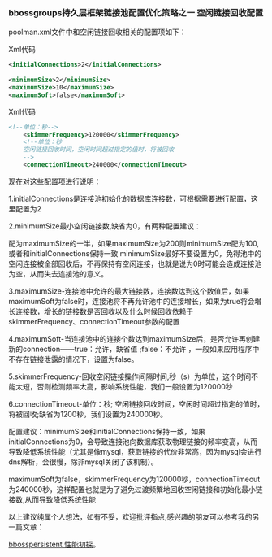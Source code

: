 ### bbossgroups持久层框架链接池配置优化策略之一 空闲链接回收配置

poolman.xml文件中和空闲链接回收相关的配置项如下：

Xml代码

```xml
<initialConnections>2</initialConnections>  
  
<minimumSize>2</minimumSize>  
<maximumSize>10</maximumSize>  
<maximumSoft>false</maximumSoft> 
```

Xml代码

```xml
<!--单位：秒-->  
    <skimmerFrequency>120000</skimmerFrequency>  
    <!--单位：秒  
    空闲链接回收时间，空闲时间超过指定的值时，将被回收  
    -->  
    <connectionTimeout>240000</connectionTimeout>  
```

现在对这些配置项进行说明：

1.initialConnections是连接池初始化的数据库连接数，可根据需要进行配置，这里配置为2

2.minimumSize最小空闲链接数,缺省为0，有两种配置建议：

  配为maximumSize的一半，如果maximumSize为200则minimumSize配为100,或者和initialConnections保持一致
minimumSize最好不要设置为0，免得池中的空闲连接被全部回收后，不再保持有空闲连接，也就是说为0时可能会造成连接池为空，从而失去连接池的意义。  

3.maximumSize-连接池中允许的最大链接数，连接数达到这个数值后，如果maximumSoft为false时，连接池将不再允许池中的连接增长，如果为true将会增长连接数，增长的链接数是否回收以及什么时候回收依赖于skimmerFrequency、connectionTimeout参数的配置

4.maximumSoft-当连接池中的连接个数达到maximumSize后，是否允许再创建新的connection——true：允许，缺省值 ;false：不允许 ，一般如果应用程序中不存在链接泄露的情况下，设置为false。

5.skimmerFrequency-回收空闲链接操作间隔时间,秒（s）为单位，这个时间不能太短，否则检测频率太高，影响系统性能，我们一般设置为120000秒  

6.connectionTimeout-单位：秒; 空闲链接回收时间，空闲时间超过指定的值时，将被回收;缺省为1200秒，我们设置为240000秒。


配置建议：minimumSize和initialConnections保持一致，如果initialConnections为0，会导致连接池向数据库获取物理链接的频率变高，从而导致降低系统性能（尤其是像mysql，获取链接的代价非常高，因为mysql会进行dns解析，会很慢，除非mysql关闭了该机制）。

maximumSoft为false，skimmerFrequency为120000秒，connectionTimeout为240000秒，这样配置也就是为了避免过渡频繁地回收空闲链接和初始化最小链接数,从而导致降低系统性能

以上建议纯属个人想法，如有不妥，欢迎批评指点,感兴趣的朋友可以参考我的另一篇文章：

[bbosspersistent 性能初探](http://yin-bp.iteye.com/blog/727701)。  